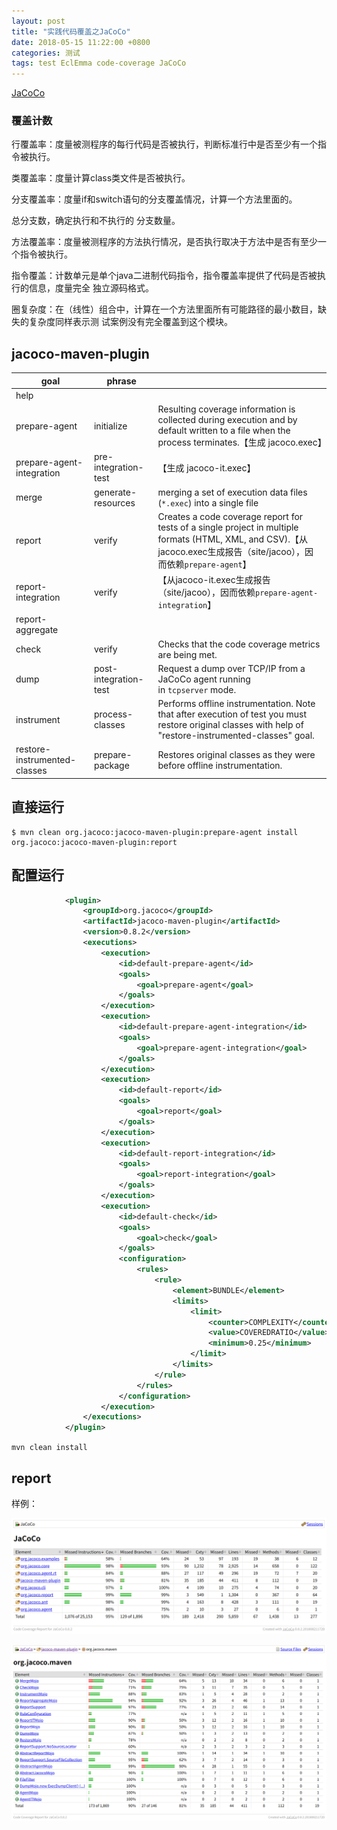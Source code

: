 ```yaml
---
layout: post
title: "实践代码覆盖之JaCoCo"
date: 2018-05-15 11:22:00 +0800
categories: 测试
tags: test EclEmma code-coverage JaCoCo
---
```


[JaCoCo](https://www.eclemma.org/jacoco/)

### 覆盖计数

行覆盖率：度量被测程序的每行代码是否被执行，判断标准行中是否至少有一个指令被执行。

类覆盖率：度量计算class类文件是否被执行。

分支覆盖率：度量if和switch语句的分支覆盖情况，计算一个方法里面的。

总分支数，确定执行和不执行的 分支数量。

方法覆盖率：度量被测程序的方法执行情况，是否执行取决于方法中是否有至少一个指令被执行。

指令覆盖：计数单元是单个java二进制代码指令，指令覆盖率提供了代码是否被执行的信息，度量完全 独立源码格式。

圈复杂度：在（线性）组合中，计算在一个方法里面所有可能路径的最小数目，缺失的复杂度同样表示测 试案例没有完全覆盖到这个模块。

## jacoco-maven-plugin

| goal | phrase |      |
| ---- | ---- | ---- |
| help  |      |      |
| prepare-agent  | initialize | Resulting coverage information is collected during execution and by default written to a file when the process terminates.【生成 jacoco.exec】 |
| prepare-agent-integration  | pre-integration-test | 【生成 jacoco-it.exec】 |
| merge  | generate-resources | merging a set of execution data files (`*.exec`) into a single file |
| report  | verify | Creates a code coverage report for tests of a single project in multiple formats (HTML, XML, and CSV).【从jacoco.exec生成报告（site/jacoo），因而依赖`prepare-agent`】 |
| report-integration  | verify | 【从jacoco-it.exec生成报告（site/jacoo），因而依赖`prepare-agent-integration`】 |
| report-aggregate  |      |      |
| check  | verify | Checks that the code coverage metrics are being met. |
| dump  | post-integration-test | Request a dump over TCP/IP from a JaCoCo agent running in `tcpserver` mode. |
| instrument  | process-classes | Performs offline instrumentation. Note that after execution of test you must restore original classes with help of "restore-instrumented-classes" goal. |
| restore-instrumented-classes  | prepare-package | Restores original classes as they were before offline instrumentation. |

## 直接运行

```shell
$ mvn clean org.jacoco:jacoco-maven-plugin:prepare-agent install org.jacoco:jacoco-maven-plugin:report
```

## 配置运行


```xml
			<plugin>
                <groupId>org.jacoco</groupId>
                <artifactId>jacoco-maven-plugin</artifactId>
                <version>0.8.2</version>
                <executions>
                    <execution>
                        <id>default-prepare-agent</id>
                        <goals>
                            <goal>prepare-agent</goal>
                        </goals>
                    </execution>
                    <execution>
                        <id>default-prepare-agent-integration</id>
                        <goals>
                            <goal>prepare-agent-integration</goal>
                        </goals>
                    </execution>
                    <execution>
                        <id>default-report</id>
                        <goals>
                            <goal>report</goal>
                        </goals>
                    </execution>
                    <execution>
                        <id>default-report-integration</id>
                        <goals>
                            <goal>report-integration</goal>
                        </goals>
                    </execution>
                    <execution>
                        <id>default-check</id>
                        <goals>
                            <goal>check</goal>
                        </goals>
                        <configuration>
                            <rules>
                                <rule>
                                    <element>BUNDLE</element>
                                    <limits>
                                        <limit>
                                            <counter>COMPLEXITY</counter>
                                            <value>COVEREDRATIO</value>
                                            <minimum>0.25</minimum>
                                        </limit>
                                    </limits>
                                </rule>
                            </rules>
                        </configuration>
                    </execution>
                </executions>
            </plugin>
```



`mvn clean install`

## report

样例：

![jacoco-report-package](/images/jacoco-report-package.png)

![jacoco-report-class](/images/jacoco-report-class.png)

